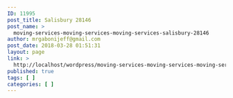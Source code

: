 ```yaml
---
ID: 11995
post_title: Salisbury 28146
post_name: >
  moving-services-moving-services-moving-services-salisbury-28146
author: mrgabonijeff@gmail.com
post_date: 2018-03-28 01:51:31
layout: page
link: >
  http://localhost/wordpress/moving-services-moving-services-moving-services-salisbury-28146/
published: true
tags: [ ]
categories: [ ]
---
```

